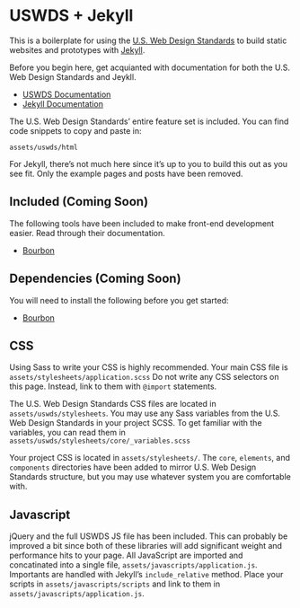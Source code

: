 # USWDS + Jekyll

This is a boilerplate for using the [U.S. Web Design Standards](https://standards.usa.gov/) to build static websites and prototypes with [Jekyll](https://jekyllrb.com/). 

Before you begin here, get acquianted with documentation for both the U.S. Web Design Standards and Jeykll. 
- [USWDS Documentation](https://standards.usa.gov/getting-started/)
- [Jekyll Documentation](https://jekyllrb.com/docs/home/)

The U.S. Web Design Standards’ entire feature set is included. You can find code snippets to copy and paste in:

```
assets/uswds/html
```

For Jekyll, there’s not much here since it’s up to you to build this out as you see fit. Only the example pages and posts have been removed. 

## Included (Coming Soon)
The following tools have been included to make front-end development easier. Read through their documentation. 
- [Bourbon](http://bourbon.io) 

## Dependencies (Coming Soon)
You will need to install the following before you get started:
- [Bourbon](http://bourbon.io) 

## CSS
Using Sass to write your CSS is highly recommended. Your main CSS file is `assets/stylesheets/application.scss` Do not write any CSS selectors on this page. Instead, link to them with `@import` statements. 

The U.S. Web Design Standards CSS files are located in `assets/uswds/stylesheets`. You may use any Sass variables from the U.S. Web Design Standards in your project SCSS. To get familiar with the variables, you can read them in `assets/uswds/stylesheets/core/_variables.scss`

Your project CSS is located in  `assets/stylesheets/`. The `core`, `elements`, and `components` directories have been added to mirror U.S. Web Design Standards structure, but you may use whatever system you are comfortable with. 

## Javascript
jQuery and the full USWDS JS file has been included. This can probably be improved a bit since both of these libraries will add significant weight and performance hits to your page. All JavaScript are imported and concatinated into a single file, `assets/javascripts/application.js`. Importants are handled with Jekyll’s `include_relative` method. Place your scripts in `assets/javascripts/scripts` and link to them in `assets/javascripts/application.js`. 

